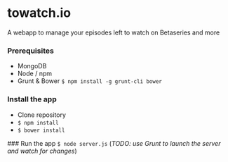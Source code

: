 towatch.io
===============

A webapp to manage your episodes left to watch on Betaseries and more

### Prerequisites
- MongoDB
- Node / npm
- Grunt & Bower `$ npm install -g grunt-cli bower`

### Install the app
- Clone repository
- `$ npm install`
- `$ bower install`

### Run the app
`$ node server.js` (*TODO: use Grunt to launch the server and watch for changes*)
